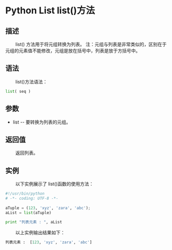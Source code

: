 # Python List list()方法
## 描述
&#160;&#160;&#160;&#160;&#160;&#160;&#160;&#160;list() 方法用于将元组转换为列表。
注：元组与列表是非常类似的，区别在于元组的元素值不能修改，元组是放在括号中，列表是放于方括号中。

## 语法
&#160;&#160;&#160;&#160;&#160;&#160;&#160;&#160;list()方法语法：

```python
list( seq )
```

## 参数
- list -- 要转换为列表的元组。

## 返回值
&#160;&#160;&#160;&#160;&#160;&#160;&#160;&#160;返回列表。

## 实例
&#160;&#160;&#160;&#160;&#160;&#160;&#160;&#160;以下实例展示了 list()函数的使用方法：

```python
#!/usr/bin/python
# -*- coding: UTF-8 -*-
 
aTuple = (123, 'xyz', 'zara', 'abc');
aList = list(aTuple)
 
print "列表元素 : ", aList
```

&#160;&#160;&#160;&#160;&#160;&#160;&#160;&#160;以上实例输出结果如下：

```python
列表元素 :  [123, 'xyz', 'zara', 'abc']
```